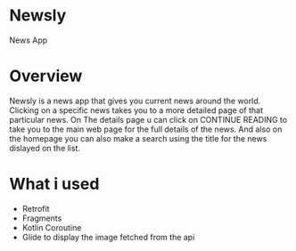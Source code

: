 # Newsly
News App

# Overview
Newsly is a news app that gives you current news around the world.
Clicking on a specific news takes you to a more detailed page of that particular news.
On The details page u can click on CONTINUE READING to take you to the main web page for the full details of the news.
And also on the homepage you can also make a search using the title for the news dislayed on the list.

# What i used
- Retrofit
- Fragments
- Kotlin Coroutine
- Glide to display the image fetched from the api
